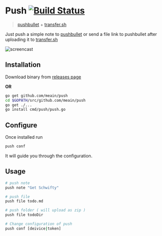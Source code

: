 # Push [![Build Status](https://travis-ci.org/meain/push.svg?branch=master)](https://travis-ci.org/meain/push)

> [pushbullet](https://www.pushbullet.com/) + [transfer.sh](https://transfer.sh/)

Just push a simple note to [pushbullet](https://www.pushbullet.com/) or send a file link to pushbullet after uploading it to [transfer.sh](https://transfer.sh/)

![screencast](https://i.imgur.com/EnCKJTE.gif)

## Installation

Download binary from [releases page](https://github.com/meain/push/releases)

**OR**

```sh
go get github.com/meain/push
cd $GOPATH/src/github.com/meain/push
go get ./...
go install cmd/push/push.go
```

## Configure

Once installed run 
```bash
push conf
```
It will guide you through the configuration.

## Usage

```sh
# push note
push note "Get Schwifty"

# push file
push file todo.md

# push folder ( will upload as zip )
push file todoDir

# Change configuration of push
push conf [deivice|token]
```
